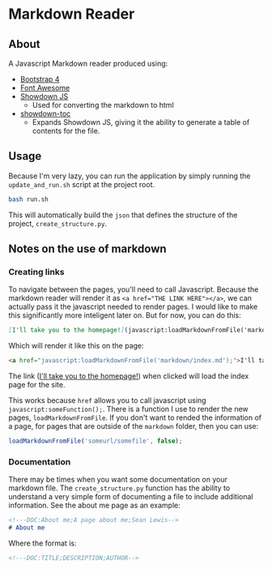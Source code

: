 # Markdown Reader

## About

A Javascript Markdown reader produced using:

* [Bootstrap 4](https://getbootstrap.com/)
* [Font Awesome](https://fontawesome.com/)
* [Showdown JS](https://github.com/showdownjs/showdown)
  - Used for converting the markdown to html
* [showdown-toc](https://github.com/ravisorg/showdown-toc)
  - Expands Showdown JS, giving it the ability to generate a table of contents for the file.

## Usage

Because I'm very lazy, you can run the application by simply running the `update_and_run.sh` script at the project root.

```bash
bash run.sh
```

This will automatically build the `json` that defines the structure of the project, `create_structure.py`.

## Notes on the use of markdown

### Creating links

To navigate between the pages, you'll need to call Javascript. Because the markdown reader will render it as `<a href="THE LINK HERE"></a>`, we can actually pass it the javascript needed to render pages. I would like to make this significantly more inteligent later on. But for now, you can do this:

```markdown
[I'll take you to the homepage!](javascript:loadMarkdownFromFile('markdown/index.md');)
```

Which will render it like this on the page:

```html
<a href="javascript:loadMarkdownFromFile('markdown/index.md');">I'll take you to the homepage!</a>
```

The link ([I'll take you to the homepage!](javascript:loadMarkdownFromFile('markdown/index.md');)) when clicked will load the index page for the site.

This works because `href` allows you to call javascript using `javascript:someFunction();`. There is a function I use to render the new pages, `loadMarkdownFromFile`. If you don't want to rended the information of a page, for pages that are outside of the `markdown` folder, then you can use:

```javascript
loadMarkdownFromFile('someurl/somefile', false);
```

### Documentation

There may be times when you want some documentation on your markdown file. The `create_structure.py` function has the ability to understand a very simple form of documenting a file to include additional information. See the about me page as an example:

```markdown
<!---DOC:About me;A page about me;Sean Lewis-->
# About me
```

Where the format is:

```markdown
<!---DOC:TITLE;DESCRIPTION;AUTHOR-->
```
